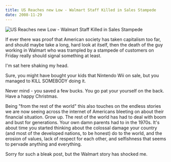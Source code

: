 ```yaml
---
title: US Reaches new Low - Walmart Staff Killed in Sales Stampede
date: 2008-11-29
---
```


![US Reaches new Low - Walmart Staff Killed in Sales Stampede](https://source.unsplash.com/LuQ2ex5HY3c/1600x900)

If ever there was proof that American society has taken capitalism too far, and should maybe take a long, hard look at itself, then the death of the guy working in Walmart who was trampled by a stampede of customers on Friday really should signal something at least.

I'm sat here shaking my head.

Sure, you might have bought your kids that Nintendo Wii on sale, but you managed to KILL SOMEBODY doing it.

Never mind - you saved a few bucks. You go pat your yourself on the back. Have a happy Christmas.

Being "from the rest of the world" this also touches on the endless stories we are now seeing across the internet of Americans bleeting on about their financial situation. Grow up. The rest of the world has had to deal with boom and bust for generations. Your own damn parents had to in the 1970s. It's about time you started thinking about the colossal damage your country (and most of the developed nations, to be honest) do to the world, and the erosion of values, lack of respect for each other, and selfishness that seems to pervade anything and everything.

Sorry for such a bleak post, but the Walmart story has shocked me.